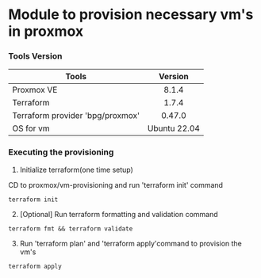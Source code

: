 # Module to provision necessary vm's in proxmox 

### Tools Version
| Tools                             | Version       |
| --------------------------------- |:-------------:|
| Proxmox VE                        | 8.1.4         |
| Terraform                         | 1.7.4         |
| Terraform provider 'bpg/proxmox'  | 0.47.0        |
| OS for vm                         | Ubuntu 22.04  |

### Executing the provisioning 

1. Initialize terraform(one time setup)

CD to proxmox/vm-provisioning and run 'terraform init' command
```
terraform init
```
2. [Optional] Run terraform formatting and validation command

```
terraform fmt && terraform validate
```

3. Run 'terraform plan' and 'terraform apply'command to provision the vm's
```
terraform apply
```